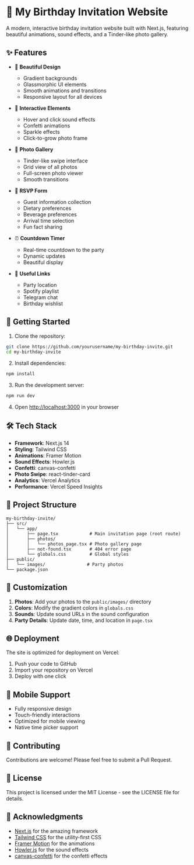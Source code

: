 # 🎂 My Birthday Invitation Website

A modern, interactive birthday invitation website built with Next.js, featuring beautiful animations, sound effects, and a Tinder-like photo gallery.

## ✨ Features

- 🎨 **Beautiful Design**
  - Gradient backgrounds
  - Glassmorphic UI elements
  - Smooth animations and transitions
  - Responsive layout for all devices

- 🎵 **Interactive Elements**
  - Hover and click sound effects
  - Confetti animations
  - Sparkle effects
  - Click-to-grow photo frame

- 📸 **Photo Gallery**
  - Tinder-like swipe interface
  - Grid view of all photos
  - Full-screen photo viewer
  - Smooth transitions

- 📝 **RSVP Form**
  - Guest information collection
  - Dietary preferences
  - Beverage preferences
  - Arrival time selection
  - Fun fact sharing

- ⏰ **Countdown Timer**
  - Real-time countdown to the party
  - Dynamic updates
  - Beautiful display

- 🔗 **Useful Links**
  - Party location
  - Spotify playlist
  - Telegram chat
  - Birthday wishlist

## 🚀 Getting Started

1. Clone the repository:
```bash
git clone https://github.com/yourusername/my-birthday-invite.git
cd my-birthday-invite
```

2. Install dependencies:
```bash
npm install
```

3. Run the development server:
```bash
npm run dev
```

4. Open [http://localhost:3000](http://localhost:3000) in your browser

## 🛠️ Tech Stack

- **Framework**: Next.js 14
- **Styling**: Tailwind CSS
- **Animations**: Framer Motion
- **Sound Effects**: Howler.js
- **Confetti**: canvas-confetti
- **Photo Swipe**: react-tinder-card
- **Analytics**: Vercel Analytics
- **Performance**: Vercel Speed Insights

## 📁 Project Structure

```
my-birthday-invite/
├── src/
│   └── app/
│       ├── page.tsx            # Main invitation page (root route)
│       ├── photos/
│       │   └── photos_page.tsx # Photo gallery page
│       ├── not-found.tsx       # 404 error page
│       └── globals.css         # Global styles
├── public/
│   └── images/                # Party photos
└── package.json
```

## 🎨 Customization

1. **Photos**: Add your photos to the `public/images/` directory
2. **Colors**: Modify the gradient colors in `globals.css`
3. **Sounds**: Update sound URLs in the sound configuration
4. **Party Details**: Update date, time, and location in `page.tsx`

## 🌐 Deployment

The site is optimized for deployment on Vercel:

1. Push your code to GitHub
2. Import your repository on Vercel
3. Deploy with one click

## 📱 Mobile Support

- Fully responsive design
- Touch-friendly interactions
- Optimized for mobile viewing
- Native time picker support

## 🤝 Contributing

Contributions are welcome! Please feel free to submit a Pull Request.

## 📄 License

This project is licensed under the MIT License - see the LICENSE file for details.

## 🙏 Acknowledgments

- [Next.js](https://nextjs.org/) for the amazing framework
- [Tailwind CSS](https://tailwindcss.com/) for the utility-first CSS
- [Framer Motion](https://www.framer.com/motion/) for the animations
- [Howler.js](https://howlerjs.com/) for the sound effects
- [canvas-confetti](https://www.kirilv.com/canvas-confetti/) for the confetti effects
